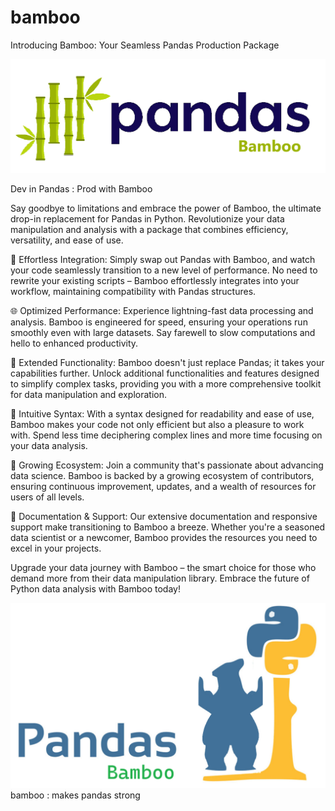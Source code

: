 # bamboo
Introducing Bamboo: Your Seamless Pandas Production Package

![alt text](img/bamboo.png "Bamboo logo")

Dev in Pandas : Prod with Bamboo

Say goodbye to limitations and embrace the power of Bamboo, the ultimate drop-in replacement for Pandas in Python. Revolutionize your data manipulation and analysis with a package that combines efficiency, versatility, and ease of use.

🎋 Effortless Integration: Simply swap out Pandas with Bamboo, and watch your code seamlessly transition to a new level of performance. No need to rewrite your existing scripts – Bamboo effortlessly integrates into your workflow, maintaining compatibility with Pandas structures.

🌐 Optimized Performance: Experience lightning-fast data processing and analysis. Bamboo is engineered for speed, ensuring your operations run smoothly even with large datasets. Say farewell to slow computations and hello to enhanced productivity.

🔧 Extended Functionality: Bamboo doesn't just replace Pandas; it takes your capabilities further. Unlock additional functionalities and features designed to simplify complex tasks, providing you with a more comprehensive toolkit for data manipulation and exploration.

🌿 Intuitive Syntax: With a syntax designed for readability and ease of use, Bamboo makes your code not only efficient but also a pleasure to work with. Spend less time deciphering complex lines and more time focusing on your data analysis.

🌲 Growing Ecosystem: Join a community that's passionate about advancing data science. Bamboo is backed by a growing ecosystem of contributors, ensuring continuous improvement, updates, and a wealth of resources for users of all levels.

🎍 Documentation & Support: Our extensive documentation and responsive support make transitioning to Bamboo a breeze. Whether you're a seasoned data scientist or a newcomer, Bamboo provides the resources you need to excel in your projects.

Upgrade your data journey with Bamboo – the smart choice for those who demand more from their data manipulation library. Embrace the future of Python data analysis with Bamboo today!


![alt text](img/pandasbamboo.png "Bamboo logo")
bamboo : makes pandas strong